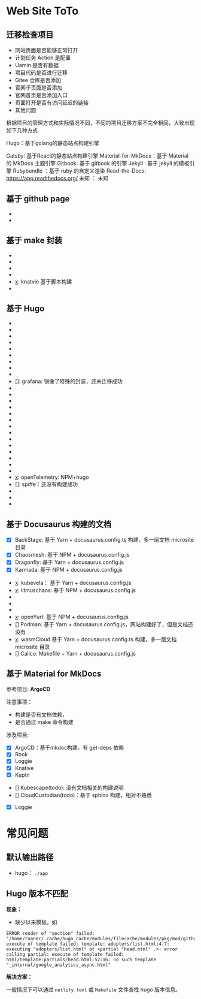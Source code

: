 # Web Site ToTo

## 迁移检查项目

- 网站页面是否能够正常打开
- 计划任务 Action 是配置
- Uamin 是否有数据
- 项目代码是否进行迁移
- Gitee 仓库是否添加
- 官网子页面是否添加
- 官网首页是否添加入口
- 页面打开是否有访问延迟的链接
- 其他问题


根据项目的管理方式和实际情况不同，不同的项目迁移方案不完全相同，大致出现如下几种方式

Hugo：基于golang的静态站点构建引擎

Gatsby: 基于React的静态站点构建引擎
Material-for-MkDocs：基于 Material 的 MkDocs 主题引擎
Gitbook: 基于 gitbook 的引擎
Jekyll : 基于 jekyll 的模板引擎
Rubybundle ：基于 ruby 的自定义渲染
Read-the-Docs: https://app.readthedocs.org/
未知 ： 未知

## 基于 github page
- [x]: kubevirt
- [x]: rook


## 基于 make 封装

- [x]: buildpacks
- [x]: cloud-custodian
- [x]: coressplane:,基于netlify_build脚本构建的文档
- [x]: keptn
- [x]: knatvie 基于脚本构建
- [x]: kubeedge

## 基于 Hugo 

- [x]: cloudevents
- [x]: containerd
- [x]: coredns
- [x]: cni
- [x]: dapr
- [x]: emissary-ingress
- [x]: etcd
- [x]: falco
- [x]: fluxcd
- []: grafana: 镜像了特殊的封装，还未迁移成功
- [x]: grpc
- [x]: harbor
- [x]: helm
- [x]: in-toto
- [x]: istio
- [x]: jaeger
- [x]: keda
- [x]: kubeflow：文档在多层子目录中
- [x]: kubernetes
- [x]: kyverno
- [x]: letsencrypt
- [x]: linkerd
- [x]: longhorn
- [x]: notary
- [x]: openTelemetry: NPM+hugo
- []: spiffe：还没有构建成功
- [x]: tikv
- [x]: vitess
- [x]: volcano



## 基于 Docusaurus 构建的文档

- [x] BackStage: 基于 Yarn + docusaurus.config.ts 构建，多一层文档 microsite 目录
- [x] Chaosmesh: 基于 NPM + docusaurus.config.js
- [x] Dragonfly:  基于 Yarn + docusaurus.config.js
- [x] Karmada: 基于 NPM + docusaurus.config.js
- [x]: kubevela： 基于 Yarn + docusaurus.config.js
- [x]: litmuschaos: 基于 NPM + docusaurus.config.js
- [x]: openCost
- [x]: OpenFeature
- [x]: OpenKruise
- [x]: openYurt: 基于 NPM + docusaurus.config.js
- [] Podman:  基于 Yarn + docusaurus.config.js，网站构建好了，但是文档还没有
- [x]: wasmCloud 基于 Yarn + docusaurus.config.ts 构建，多一层文档 microsite 目录
- [] Calico: Makefile + Yarn + docusaurus.config.js


## 基于 Material for MkDocs

参考项目:  **ArgoCD**

注意事项：
- 构建是否有文档依赖，
- 是否通过 make 命令构建

涉及项目:
- [x] ArgoCD：基于mkdoc构建，有 get-deps 依赖
- [x] Rook
- [x] Loggie
- [x] Knative
- [x] Keptn
- [] Kubescape(todo): 没有文档相关的构建说明
- [] CloudCustodian(todo)：基于 sphinx 构建，相对不熟悉
- [x] Loggie





# 常见问题

## 默认输出路径

- hugo： `./app`



## Hugo 版本不匹配

**现象：**

- 缺少以来模板。如

```
ERROR render of "section" failed: "/home/runner/.cache/hugo_cache/modules/filecache/modules/pkg/mod/github.com/google/docsy@v0.6.0/layouts/_default/baseof.html:4:7": execute of template failed: template: adopters/list.html:4:7: executing "adopters/list.html" at <partial "head.html" .>: error calling partial: execute of template failed: html/template:partials/head.html:52:16: no such template "_internal/google_analytics_async.html"
```

**解决方案：**

一般情况下可以通过 `netlify.toml` 或 `Makefile` 文件查找 hugo 版本信息。
